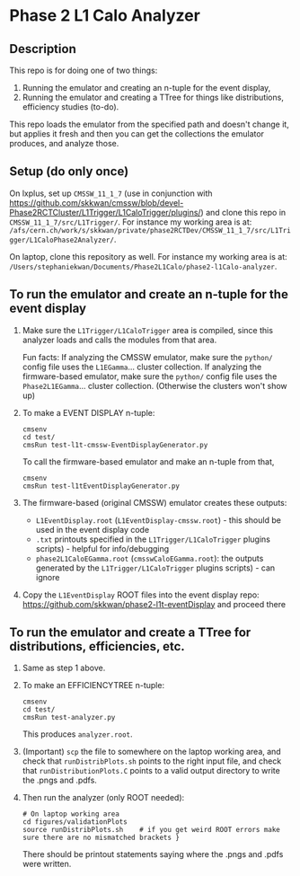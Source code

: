 # Phase 2 L1 Calo Analyzer

## Description

   This repo is for doing one of two things:
   1. Running the emulator and creating an n-tuple for the event display,
   2. Running the emulator and creating a TTree for things like distributions, efficiency studies (to-do).

   This repo loads the emulator from the specified path and doesn't change it, but applies it fresh and then you can get the collections the emulator produces, and analyze those.

## Setup (do only once)

   On lxplus, set up `CMSSW_11_1_7` (use in conjunction with https://github.com/skkwan/cmssw/blob/devel-Phase2RCTCluster/L1Trigger/L1CaloTrigger/plugins/) and clone this repo in `CMSSW_11_1_7/src/L1Trigger/`. For instance my working area is at:
   `/afs/cern.ch/work/s/skkwan/private/phase2RCTDev/CMSSW_11_1_7/src/L1Trigger/L1CaloPhase2Analyzer/`.

   On laptop, clone this repository as well. For instance my working area is at: `/Users/stephaniekwan/Documents/Phase2L1Calo/phase2-l1Calo-analyzer`.

## To run the emulator and create an n-tuple for the event display

1. Make sure the `L1Trigger/L1CaloTrigger` area is compiled, since this analyzer loads and calls the modules from that area.

   Fun facts:
   If analyzing the CMSSW emulator, make sure the `python/` config file uses the `L1EGamma`... cluster collection.
   If analyzing the firmware-based emulator, make sure the `python/` config file uses the `Phase2L1EGamma`... cluster collection.
(Otherwise the clusters won't show up)

2. To make a EVENT DISPLAY n-tuple:
   ```
   cmsenv
   cd test/
   cmsRun test-l1t-cmssw-EventDisplayGenerator.py
   ```

   To call the firmware-based emulator and make an n-tuple from that,
   ```
   cmsenv
   cmsRun test-l1tEventDisplayGenerator.py   
   ```

3. The firmware-based (original CMSSW) emulator creates these outputs: 
    * `L1EventDisplay.root` (`L1EventDisplay-cmssw.root`) - this should be used in the event display code
    * `.txt` printouts specified in the `L1Trigger/L1CaloTrigger` plugins scripts) - helpful for info/debugging
    * `phase2L1CaloEGamma.root` (`cmsswCaloEGamma.root`): the outputs generated by the `L1Trigger/L1CaloTrigger` plugins scripts) - can ignore

4. Copy the `L1EventDisplay` ROOT files into the event display repo: https://github.com/skkwan/phase2-l1t-eventDisplay and proceed there

## To run the emulator and create a TTree for distributions, efficiencies, etc.

1. Same as step 1 above.

2. To make an EFFICIENCYTREE n-tuple:
   ```
   cmsenv
   cd test/
   cmsRun test-analyzer.py
   ```
   This produces `analyzer.root`.

3. (Important) `scp` the file to somewhere on the laptop working area, and check that `runDistribPlots.sh` points to the right input file, and check that `runDistributionPlots.C` points to a valid output directory to write the .pngs and .pdfs.

4. Then run the analyzer (only ROOT needed):
   ```
   # On laptop working area
   cd figures/validationPlots
   source runDistribPlots.sh    # if you get weird ROOT errors make sure there are no mismatched brackets }
   ```
   There should be printout statements saying where the .pngs and .pdfs were written.
